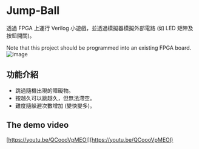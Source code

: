 # Jump-Ball
透過 FPGA 上運行 Verilog 小遊戲，並透過模擬器模擬外部電路 (如 LED 矩陣及按鈕開關)。

Note that this project should be programmed into an existing FPGA board.
![image](https://github.com/KunSheng-Liu/Jump-Ball/assets/65661575/81383837-c36f-45f0-a3ce-e62699d51ca0)

## 功能介紹
* 跳過隨機出現的障礙物。
* 按越久可以跳越久，但無法滯空。
* 難度隨躲避次數增加 (變快變多)。


## The demo video
[https://youtu.be/QCoooVpMEOI](https://youtu.be/QCoooVpMEOI)
